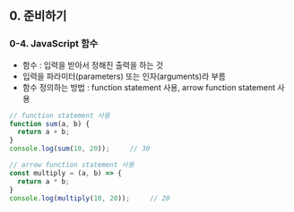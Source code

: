 ## 0. 준비하기   
### 0-4. JavaScript 함수   
- 함수 : 입력을 받아서 정해진 출력을 하는 것   
- 입력을 파라미터(parameters) 또는 인자(arguments)라 부름   
- 함수 정의하는 방법 : function statement 사용, arrow function statement 사용   
``` javascript
// function statement 사용
function sum(a, b) {
  return a + b;
}
console.log(sum(10, 20));     // 30

// arrow function statement 사용
const multiply = (a, b) => {
  return a * b;
}
console.log(multiply(10, 20));     // 20
```
<br>
